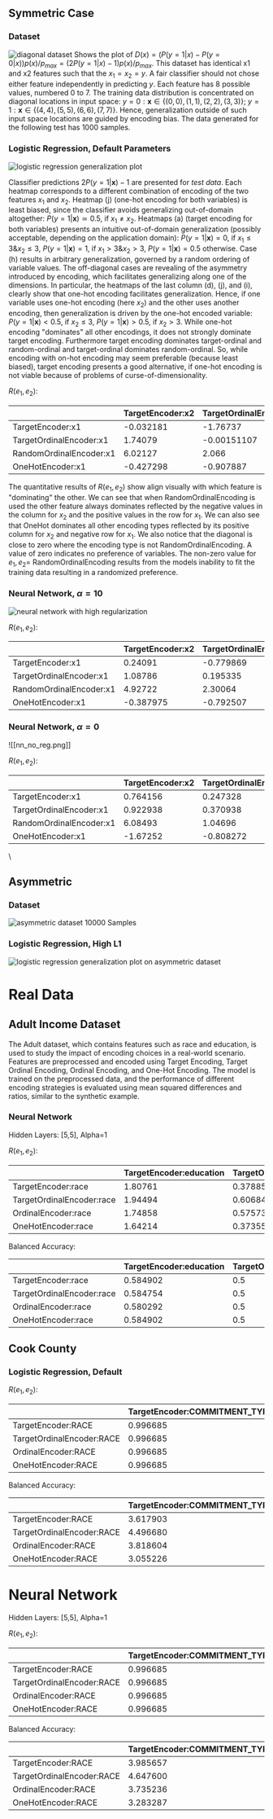 
<!-- %% # Synthetic Data
## Encoded Spaces
## Random Ordinal
## Target Ordinal
## Target Encoding -->


 <!-- %% -->

## Symmetric Case

### Dataset

![diagonal dataset](input_symmetric.png)
Shows the plot of $D(x) = ( P(y=1|x) - P(y=0|x) ) p(x) / p_{max}  =  (2 P(y=1|x) -1) p(x) / p_{max}$. This dataset has identical x1 and x2 features such that the $x_1 = x_2 = y$. A fair classifier should not chose either feature independently in predicting $y$.
Each feature has 8 possible values, numbered 0 to 7. The training data distribution is concentrated on diagonal locations in input space: $y=0: \mathbf{x} \in \{(0,0),(1,1),(2,2),(3,3)\}$; $y=1: \mathbf{x} \in \{(4,4),(5,5),(6,6),(7,7)\}$. Hence, generalization outside of such input space locations are guided by encoding bias. The data generated for the following test has 1000 samples.

### Logistic Regression, Default Parameters

![logistic regression generalization plot](symmetric_log_reg.png)

Classifier predictions  $2 P(y=1|\mathbf{x})-1$ are presented for *test data*. Each heatmap corresponds to a different combination of encoding of the two features $x_1$ and $x_2$.  Heatmap (j) (one-hot encoding for both variables) is least biased, since the classifier avoids generalizing out-of-domain altogether: $P(y=1|\mathbf{x}) \simeq 0.5$, if $x_1 \neq x_2$. Heatmaps (a) (target encoding for both variables) presents an intuitive out-of-domain generalization (possibly acceptable, depending on the application domain):  $P(y=1|\mathbf{x})=0$, if $x_1 \leq 3 \&  x_2 \leq 3$, $P(y=1|\mathbf{x})=1$, if $x_1 > 3 \&  x_2 >3$, $P(y=1|\mathbf{x})=0.5$ otherwise. Case (h) results in arbitrary generalization, governed by a random ordering of variable values. The off-diagonal cases are revealing of the asymmetry introduced by encoding, which facilitates generalizing along one of the dimensions. In particular, the heatmaps of the last column (d), (j), and (i), clearly show that one-hot encoding facilitates generalization. Hence, if one variable uses one-hot encoding (here $x_2$) and the other uses another encoding, then generalization is driven by the one-hot encoded variable: $P(y=1|\mathbf{x})<0.5$, if $x_2 \leq 3$, $P(y=1|\mathbf{x})>0.5$, if $x_2 >3$. While one-hot encoding "dominates" all other encodings, it does not strongly dominate target encoding. Furthermore target encoding dominates target-ordinal and random-ordinal and target-ordinal dominates random-ordinal. So, while encoding with on-hot encoding may seem preferable (because least biased), target encoding presents a good alternative, if one-hot encoding is not viable because of problems of curse-of-dimensionality.

$R(e_1,e_2)$:

|                         | TargetEncoder:x2 | TargetOrdinalEncoder:x2 | RandomOrdinalEncoder:x2 | OneHotEncoder:x2 |
| :---------------------- | :--------------- | :---------------------- | :---------------------- | :--------------- |
| TargetEncoder:x1        | -0.032181        | -1.76737                | -5.07958                | 0.362936         |
| TargetOrdinalEncoder:x1 | 1.74079          | -0.00151107             | -1.64611                | 0.879471         |
| RandomOrdinalEncoder:x1 | 6.02127          | 2.066                   | -0.561533               | 4.73425          |
| OneHotEncoder:x1        | -0.427298        | -0.907887               | -4.04687                | -0.032181        |

The quantitative results of $R(e_1,e_2)$ show align visually with which feature is "dominating" the other. We can see that when RandomOrdinalEncoding is used the other feature always dominates reflected by the negative values in the column for $x_2$ and the positive values in the row for $x_1$. We can also see that OneHot dominates all other encoding types reflected by its positive column for $x_2$ and negative row for $x_1$. We also notice that the diagonal is close to zero where the encoding type is not RandomOrdinalEncoding. A value of zero indicates no preference of variables. The non-zero value for $e_1,e_2 =$ RandomOrdinalEncoding results from the models inability to fit the training data resulting in a randomized preference. 
### Neural Network, $\alpha = 10$
![neural network with high regularization](nn_high_reg.png)

$R(e_1,e_2)$:

|                         | TargetEncoder:x2 | TargetOrdinalEncoder:x2 | RandomOrdinalEncoder:x2 | OneHotEncoder:x2 |
| :---------------------- | :--------------- | :---------------------- | :---------------------- | :--------------- |
| TargetEncoder:x1        | 0.24091          | -0.779869               | -3.80423                | 0.44286          |
| TargetOrdinalEncoder:x1 | 1.08786          | 0.195335                | -0.484428               | 0.791486         |
| RandomOrdinalEncoder:x1 | 4.92722          | 2.30064                 | 0.193524                | 2.84085          |
| OneHotEncoder:x1        | -0.387975        | -0.792507               | -3.33748                | -0.0717689       |

### Neural Network, $\alpha = 0$
![[nn_no_reg.png]]

$R(e_1,e_2)$:

|                         | TargetEncoder:x2 | TargetOrdinalEncoder:x2 | RandomOrdinalEncoder:x2 | OneHotEncoder:x2 |
| :---------------------- | :--------------- | :---------------------- | :---------------------- | :--------------- |
| TargetEncoder:x1        | 0.764156         | 0.247328                | -4.57222                | 2.90733          |
| TargetOrdinalEncoder:x1 | 0.922938         | 0.370938                | -0.641183               | 2.99676          |
| RandomOrdinalEncoder:x1 | 6.08493          | 1.04696                 | -0.844642               | 6.46482          |
| OneHotEncoder:x1        | -1.67252         | -0.808272               | -5.67367                | -0.156863        |

\

## Asymmetric

### Dataset
![asymmetric dataset](input_asymmetric.png)
10000 Samples

### Logistic Regression, High L1
![logistic regression generalization plot on asymmetric dataset](asymmetric_log_reg.png)
# Real Data

## Adult Income Dataset
The Adult dataset, which contains features such as race and education, is used to study the impact of encoding choices in a real-world scenario. Features are preprocessed and encoded using Target Encoding, Target Ordinal Encoding, Ordinal Encoding, and One-Hot Encoding. The model is trained on the preprocessed data, and the performance of different encoding strategies is evaluated using mean squared differences and ratios, similar to the synthetic example.

### Neural Network
Hidden Layers: \[5,5\], Alpha=1

$R(e_1,e_2)$:

|                           | TargetEncoder:education | TargetOrdinalEncoder:education | OrdinalEncoder:education | OneHotEncoder:education |
| :------------------------ | :---------------------- | :----------------------------- | :----------------------- | :---------------------- |
| TargetEncoder:race        | 1.80761                 | 0.378853                       | 0.288799                 | 1.69363                 |
| TargetOrdinalEncoder:race | 1.94494                 | 0.606847                       | 0.597614                 | 1.87873                 |
| OrdinalEncoder:race       | 1.74858                 | 0.575731                       | 0.448224                 | 1.68562                 |
| OneHotEncoder:race        | 1.64214                 | 0.373556                       | 0.317833                 | 1.81385                 |

Balanced Accuracy:

|                           | TargetEncoder:education | TargetOrdinalEncoder:education | OrdinalEncoder:education | OneHotEncoder:education |
| :------------------------ | :---------------------- | :----------------------------- | :----------------------- | :---------------------- |
| TargetEncoder:race        | 0.584902                | 0.5                            | 0.5                      | 0.584902                |
| TargetOrdinalEncoder:race | 0.584754                | 0.5                            | 0.5                      | 0.584902                |
| OrdinalEncoder:race       | 0.580292                | 0.5                            | 0.5                      | 0.580292                |
| OneHotEncoder:race        | 0.584902                | 0.5                            | 0.5                      | 0.580441                |

## Cook County 

### Logistic Regression, Default

$R(e_1,e_2)$:

|                           | TargetEncoder:COMMITMENT_TYPE | TargetOrdinalEncoder:COMMITMENT_TYPE | OrdinalEncoder:COMMITMENT_TYPE | OneHotEncoder:COMMITMENT_TYPE |
| :------------------------ | :---------------------------- | :----------------------------------- | :----------------------------- | :---------------------------- |
| TargetEncoder:RACE        | 0.996685                      | 0.996612                             | 0.982144                       | 0.996685                      |
| TargetOrdinalEncoder:RACE | 0.996685                      | 0.996612                             | 0.982144                       | 0.996685                      |
| OrdinalEncoder:RACE       | 0.996685                      | 0.996612                             | 0.981992                       | 0.996685                      |
| OneHotEncoder:RACE        | 0.996685                      | 0.996612                             | 0.982107                       | 0.996685                      |
Balanced Accuracy:

|                           | TargetEncoder:COMMITMENT_TYPE | TargetOrdinalEncoder:COMMITMENT_TYPE | OrdinalEncoder:COMMITMENT_TYPE | OneHotEncoder:COMMITMENT_TYPE |
| :------------------------ | :---------------------------- | :----------------------------------- | :----------------------------- | :---------------------------- |
| TargetEncoder:RACE        | 3.617903                      | 2.144558                             | 2.118536                       | 2.958105                      |
| TargetOrdinalEncoder:RACE | 4.496680                      | 3.150707                             | 3.073897                       | 3.839763                      |
| OrdinalEncoder:RACE       | 3.818604                      | 2.525171                             | 2.370728                       | 3.174911                      |
| OneHotEncoder:RACE        | 3.055226                      | 1.509424                             | 1.274146                       | 2.819895                      |

# Neural Network
Hidden Layers: \[5,5\], Alpha=1

$R(e_1,e_2)$:

|                           | TargetEncoder:COMMITMENT_TYPE | TargetOrdinalEncoder:COMMITMENT_TYPE | OrdinalEncoder:COMMITMENT_TYPE | OneHotEncoder:COMMITMENT_TYPE |
| :------------------------ | :---------------------------- | :----------------------------------- | :----------------------------- | :---------------------------- |
| TargetEncoder:RACE        | 0.996685                      | 0.996612                             | 0.986852                       | 0.996876                      |
| TargetOrdinalEncoder:RACE | 0.996685                      | 0.996731                             | 0.986852                       | 0.996952                      |
| OrdinalEncoder:RACE       | 0.996685                      | 0.996764                             | 0.986852                       | 0.996647                      |
| OneHotEncoder:RACE        | 0.996685                      | 0.996688                             | 0.986701                       | 0.996647                      |
Balanced Accuracy:

|                           | TargetEncoder:COMMITMENT_TYPE | TargetOrdinalEncoder:COMMITMENT_TYPE | OrdinalEncoder:COMMITMENT_TYPE | OneHotEncoder:COMMITMENT_TYPE |
| :------------------------ | :---------------------------- | :----------------------------------- | :----------------------------- | :---------------------------- |
| TargetEncoder:RACE        | 3.985657                      | 2.267989                             | 7.196144                       | 3.614776                      |
| TargetOrdinalEncoder:RACE | 4.647600                      | 3.303791                             | 9.321657                       | 5.020746                      |
| OrdinalEncoder:RACE       | 3.735236                      | 2.547301                             | 7.212207                       | 3.195534                      |
| OneHotEncoder:RACE        | 3.283287                      | 2.449550                             | 0.525701                       | 2.913817                      |
